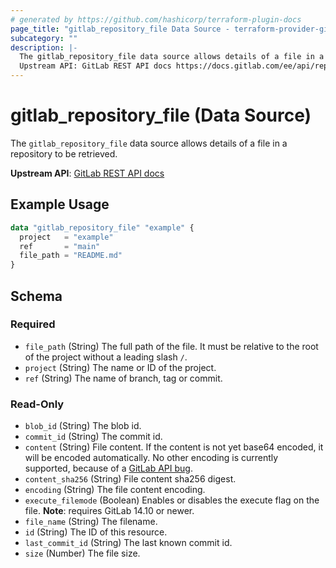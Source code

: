 ```yaml
---
# generated by https://github.com/hashicorp/terraform-plugin-docs
page_title: "gitlab_repository_file Data Source - terraform-provider-gitlab"
subcategory: ""
description: |-
  The gitlab_repository_file data source allows details of a file in a repository to be retrieved.
  Upstream API: GitLab REST API docs https://docs.gitlab.com/ee/api/repository_files.html
---
```


# gitlab_repository_file (Data Source)

The `gitlab_repository_file` data source allows details of a file in a repository to be retrieved.

**Upstream API**: [GitLab REST API docs](https://docs.gitlab.com/ee/api/repository_files.html)

## Example Usage

```terraform
data "gitlab_repository_file" "example" {
  project   = "example"
  ref       = "main"
  file_path = "README.md"
}
```

<!-- schema generated by tfplugindocs -->
## Schema

### Required

- `file_path` (String) The full path of the file. It must be relative to the root of the project without a leading slash `/`.
- `project` (String) The name or ID of the project.
- `ref` (String) The name of branch, tag or commit.

### Read-Only

- `blob_id` (String) The blob id.
- `commit_id` (String) The commit id.
- `content` (String) File content. If the content is not yet base64 encoded, it will be encoded automatically. No other encoding is currently supported, because of a [GitLab API bug](https://gitlab.com/gitlab-org/gitlab/-/issues/342430).
- `content_sha256` (String) File content sha256 digest.
- `encoding` (String) The file content encoding.
- `execute_filemode` (Boolean) Enables or disables the execute flag on the file. **Note**: requires GitLab 14.10 or newer.
- `file_name` (String) The filename.
- `id` (String) The ID of this resource.
- `last_commit_id` (String) The last known commit id.
- `size` (Number) The file size.


